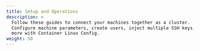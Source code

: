 ```yaml
---
title: Setup and Operations
description: >
  Follow these guides to connect your machines together as a cluster.
  Configure machine parameters, create users, inject multiple SSH keys, and
  more with Container Linux Config.
weight: 50
---
```


